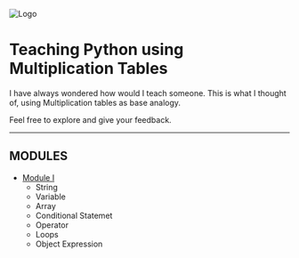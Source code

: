 ![Logo](https://upload.wikimedia.org/wikipedia/commons/0/0a/Python.svg) 
# Teaching Python using Multiplication Tables
I have always wondered how would I teach someone. This is what I thought of, using Multiplication tables as base analogy.

Feel free to explore and give your feedback.

---

## MODULES

- [Module I](src/module-1.md)
  - String
  - Variable  
  - Array
  - Conditional Statemet  
  - Operator
  - Loops  
  - Object Expression
